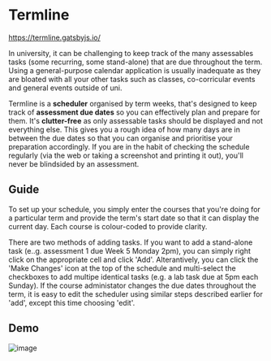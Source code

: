 # Termline
https://termline.gatsbyjs.io/

In university, it can be challenging to keep track of the many assessables tasks (some recurring, some stand-alone) that are due throughout the term. Using a general-purpose calendar application is usually inadequate as they are bloated with all your other tasks such as classes, co-corricular events and general events outside of uni. 

Termline is a **scheduler** organised by term weeks, that's designed to keep track of **assessment due dates** so you can effectively plan and prepare for them. It's **clutter-free** as only assessable tasks should be displayed and not everything else. This gives you a rough idea of how many days are in between the due dates so that you can organise and prioritise your preparation accordingly. If you are in the habit of checking the schedule regularly (via the web or taking a screenshot and printing it out), you'll never be blindsided by an assessment. 

## Guide

To set up your schedule, you simply enter the courses that you're doing for a particular term and provide the term's start date so that it can display the current day. Each course is colour-coded to provide clarity. 

There are two methods of adding tasks. If you want to add a stand-alone task (e..g. assessment 1 due Week 5 Monday 2pm), you can simply right click on the appropriate cell and click 'Add'. Alterantively, you can click the 'Make Changes' icon at the top of the schedule and multi-select the checkboxes to add multipe identical tasks (e.g. a lab task due at 5pm each Sunday). 
If the course administator changes the due dates throughout the term, it is easy to edit the scheduler using similar steps described earlier for 'add', except this time choosing 'edit'.

## Demo
![image](https://user-images.githubusercontent.com/68191852/132986889-ffceec0a-12ac-4b8e-869d-501d5a4bbfe7.png)




